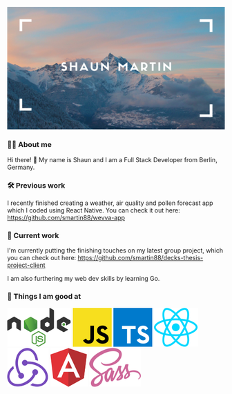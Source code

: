 ![H](./H.png)
###
### 🙋‍♂️ About me

Hi there! 👋 My name is Shaun and I am a Full Stack Developer from Berlin, Germany.
###
### 🛠 Previous work

I recently finished creating a weather, air quality and pollen forecast app which I coded using React Native. You can check it out here: https://github.com/smartin88/wevva-app
###
### 🕺 Current work

I'm currently putting the finishing touches on my latest group project, which you can check out here: https://github.com/smartin88/decks-thesis-project-client 

I am also furthering my web dev skills by learning Go.
###
### 💪 Things I am good at

![logos_nodejs](./logos_nodejs.svg)  ![logos_javascript](./logos_javascript.svg)  ![logos_typescript-icon](./logos_typescript-icon.svg)  ![logos_react](./logos_react.svg)  ![logos_redux](./logos_redux.svg)  ![logos_angular-icon](./logos_angular-icon.svg)  ![logos_sass](./logos_sass.svg)

